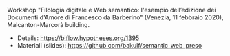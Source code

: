 Workshop "Filologia digitale e Web semantico: l'esempio dell’edizione dei Documenti d'Amore di Francesco da Barberino" (Venezia, 11 febbraio 2020), Malcanton-Marcorà building.

- Details: <https://biflow.hypotheses.org/1395>
- Materiali (slides): <https://github.com/bakulf/semantic_web_preso>
